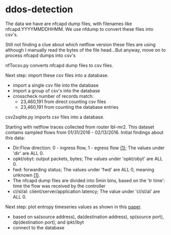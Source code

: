 # ddos-detection

The data we have are nfcapd dump files, with filenames like nfcapd.YYYYMMDDHHMM. We use nfdump to convert these files into csv's.

Still not finding a clue about which netflow version these files are using although I manually read the bytes of the file head...But anyway, move on to process nfcapd dumps into csv's

nfTocsv.py converts nfcapd dump files to csv files.

Next step: import these csv files into a database. 
- import a single csv file into the database
- import a group of csv's into the database
 - crosscheck number of records match: 
   - 23,460,191 from direct counting csv files
   - 23,460,191 from counting the database entries

csv2sqlite.py imports csv files into a database.

Starting with netflow traces collected from router lbl-mr2. This dataset contains sampled flows from 01/31/2016 - 02/13/2016.
Initial findings about this data:
- Dir:Flow direction: 0 - ingress flow, 1 - egress flow [(1)]; The values under 'dir' are ALL 0. 
- opkt/obyt: output packets, bytes; The values under 'opkt/obyt' are ALL 0.
- fwd: forwarding status; The values under 'fwd' are ALL 0, meaning unknown [(1)].
- The nfcapd dump files are divided into 5min bins, based on the 'tr time': time the flow was received by the controller
- cl/sl/al: client/server/application latency; The value under 'cl/sl/al' are ALL 0.

[(1)]:http://www.cisco.com/en/US/technologies/tk648/tk362/technologies_white_paper09186a00800a3db9.html

Next step: plot entropy timeseries values as shown in this [paper](https://users.ece.cmu.edu/~vsekar/papers/imcfp04-nychis.pdf).
- based on sa(source address), da(destination address), sp(source port), dp(destination port), and ipkt/ibyt
- connect to the database

